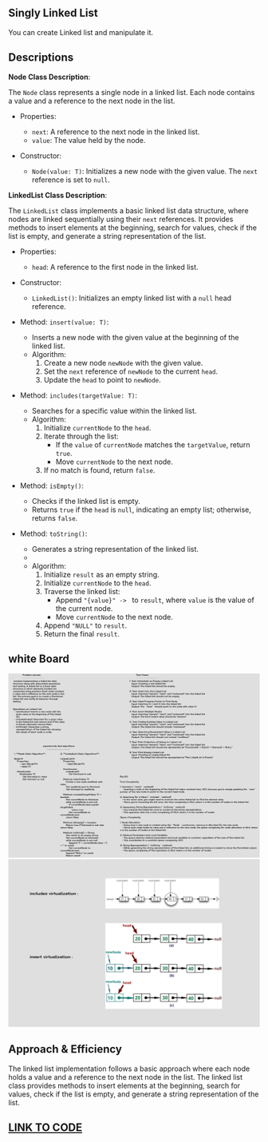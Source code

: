## Singly Linked List

You can create Linked list and manipulate it.

## Descriptions

**Node Class Description**:

The `Node` class represents a single node in a linked list. Each node contains a value and a reference to the next node in the list.

- Properties:
    - `next`: A reference to the next node in the linked list.
    - `value`: The value held by the node.

- Constructor:
    - `Node(value: T)`: Initializes a new node with the given value. The `next` reference is set to `null`.

**LinkedList Class Description**:

The `LinkedList` class implements a basic linked list data structure, where nodes are linked sequentially using their `next` references. It provides methods to insert elements at the beginning, search for values, check if the list is empty, and generate a string representation of the list.

- Properties:
    - `head`: A reference to the first node in the linked list.

- Constructor:
    - `LinkedList()`: Initializes an empty linked list with a `null` head reference.

- Method: `insert(value: T)`:
    - Inserts a new node with the given value at the beginning of the linked list.
    - Algorithm:
        1. Create a new node `newNode` with the given value.
        2. Set the `next` reference of `newNode` to the current `head`.
        3. Update the `head` to point to `newNode`.

- Method: `includes(targetValue: T)`:
    - Searches for a specific value within the linked list.
    - Algorithm:
        1. Initialize `currentNode` to the `head`.
        2. Iterate through the list:
            - If the `value` of `currentNode` matches the `targetValue`, return `true`.
            - Move `currentNode` to the next node.
        3. If no match is found, return `false`.

- Method: `isEmpty()`:
    - Checks if the linked list is empty.
    - Returns `true` if the `head` is `null`, indicating an empty list; otherwise, returns `false`.

- Method: `toString()`:
    - Generates a string representation of the linked list.
    - 
    - Algorithm:
        1. Initialize `result` as an empty string.
        2. Initialize `currentNode` to the `head`.
        3. Traverse the linked list:
            - Append `"{value}" -> ` to `result`, where `value` is the value of the current node.
            - Move `currentNode` to the next node.
        4. Append `"NULL"` to `result`.
        5. Return the final `result`.

## white Board

![whiteBoard](./assets/LinkedListWB.png)
![whiteBoard](./assets/LinkedListWB2.png)

## Approach & Efficiency

The linked list implementation follows a basic approach where each node holds a value and a reference to the next node in the list. The linked list class provides methods to insert elements at the beginning, search for values, check if the list is empty, and generate a string representation of the list.

## [LINK TO CODE](https://github.com/MohamadSamara/data-structures-and-algorithms/tree/main/linkedlist/lib/src/main/java/datastructures/linkedlist)